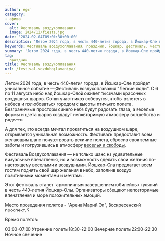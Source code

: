 ```yaml
---
author: egor
category:
- афиша
cover:
  alt: Фестиваль воздухоплавания
  image: 2024/12/fiesta.jpg
date: '2024-02-04T09:00:30+00:00'
description: 'Летом 2024 года, в честь 440-летия города, в Йошкар-Оле пройдет уникальное событие — Фестиваль воздухоплавания "Легкие люди". С 6 по 11 августа небо над...'
keywords: Фестиваль воздухоплавания, праздник, йошкар, фестиваль, честь, 440, летия, воздухоплавания, небо, шаров, полета, атмосферу, возможность, всем, шанс, свои, впечатления
summary: 'Летом 2024 года, в честь 440-летия города, в Йошкар-Оле пройдет уникальное событие — Фестиваль воздухоплавания "Легкие люди". С 6 по 11 августа небо над...'
tag:
- праздник
title: Фестиваль воздухоплавания
url: /festival-vozduhoplavaniya/
---
```


Летом 2024 года, в честь 440-летия города, в Йошкар-Оле пройдет уникальное событие — Фестиваль воздухоплавания "Легкие люди".
С 6 по 11 августа небо над Йошкар-Олой оживет тысячами красочных воздушных шаров. Сотни участников соберутся, чтобы взлететь в небеса и полюбоваться городом с высоты птичьего полета. Безграничные просторы синего неба будут радовать глаза, а веселые формы и цвета шаров создадут неповторимую атмосферу волшебства и радости.

А для тех, кто всегда мечтал прокатиться на воздушном шаре, открывается уникальная возможность. Фестиваль предоставит всем желающим шанс почувствовать величие полета, сбросив свои земные заботы и погрузившись в атмосферу [веселья и свободы](/progulka-na-vozdushnom-share/).

Фестиваль Воздухоплавания — не только шанс на удивительные визуальные впечатления, но и возможность сделать свои желания по-настоящему веселыми и воздушными. Йошкар-Ола предлагает всем гостям поднять свой шар желания в небо, заполнив воздух позитивными моментами и мечтами.

Этот фестиваль станет гармоничным завершением юбилейных гуляний в честь 440-летия Йошкар-Олы. Организаторы обещают неповторимые впечатления и море положительных эмоций.

Место проведения полетов \- "Арена Марий Эл", Воскресенский проспект, 5

Время полетов:

03:00-07:00 Утренние полеты18:30-22:00 Вечерние полеты22:00-22:30 Ночное свечение